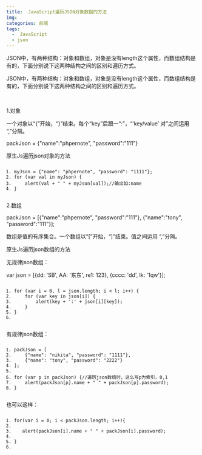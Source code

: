 ```yaml
---
title:  JavaScript遍历JSON对象数据的方法
img: 
categories: 前端
tags:
  -  JavaScript
  - json
---
```

JSON中，有两种结构：对象和数组，对象是没有length这个属性，而数组结构是有的，下面分别说下这两种结构之间的区别和遍历方式。
<div class="htmledit_views" id="content_views">
                
<p>JSON中，有两种结构：对象和数组，对象是没有length这个属性，而数组结构是有的，下面分别说下这两种结构之间的区别和遍历方式。</p>
<p>&nbsp;</p>
<p>1.对象</p>
<p>一个对象以“{”开始，“}”结束。每个“key”后跟一“:”，“‘key/value’ 对”之间运用 “,”分隔。</p>
<p>packJson = {"name":"phpernote", "password":"111"}</p>
<p>原生Js遍历json对象的方法</p>
<p></p>
<pre onclick="hljs.signin(event)"><code class="language-javascript hljs"><ol class="hljs-ln"><li><div class="hljs-ln-numbers"><div class="hljs-ln-line hljs-ln-n" data-line-number="1"></div></div><div class="hljs-ln-code"><div class="hljs-ln-line">myJson = {<span class="hljs-string">"name"</span>: <span class="hljs-string">"phpernote"</span>, <span class="hljs-string">"password"</span>: <span class="hljs-string">"1111"</span>};</div></div></li><li><div class="hljs-ln-numbers"><div class="hljs-ln-line hljs-ln-n" data-line-number="2"></div></div><div class="hljs-ln-code"><div class="hljs-ln-line"><span class="hljs-keyword">for</span> (<span class="hljs-keyword">var</span> val <span class="hljs-keyword">in</span> myJson) {</div></div></li><li><div class="hljs-ln-numbers"><div class="hljs-ln-line hljs-ln-n" data-line-number="3"></div></div><div class="hljs-ln-code"><div class="hljs-ln-line">    alert(val + <span class="hljs-string">" "</span> + myJson[val]);<span class="hljs-comment">//输出如:name </span></div></div></li><li><div class="hljs-ln-numbers"><div class="hljs-ln-line hljs-ln-n" data-line-number="4"></div></div><div class="hljs-ln-code"><div class="hljs-ln-line">}</div></div></li></ol></code><div class="hljs-button signin" data-title="登录后复制"></div></pre>
<p>2.数组</p>
<p>packJson = [{"name":"phpernote", "password":"111"}, {"name":"tony", "password":"111"}];</p>
<p>数组是值的有序集合。一个数组以“[”开始，“]”结束。值之间运用 “,”分隔。</p>
<p>原生Js遍历json数组的方法</p>
<p>无规律json数组：</p>
<p>var json = [{dd: 'SB', AA: '东东', re1: 123}, {cccc: 'dd', lk: '1qw'}];</p>
<pre onclick="hljs.signin(event)"><code class="language-javascript hljs"><ol class="hljs-ln"><li><div class="hljs-ln-numbers"><div class="hljs-ln-line hljs-ln-n" data-line-number="1"></div></div><div class="hljs-ln-code"><div class="hljs-ln-line"><span class="hljs-keyword">for</span> (<span class="hljs-keyword">var</span> i = <span class="hljs-number">0</span>, l = json.length; i &lt; l; i++) {</div></div></li><li><div class="hljs-ln-numbers"><div class="hljs-ln-line hljs-ln-n" data-line-number="2"></div></div><div class="hljs-ln-code"><div class="hljs-ln-line">    <span class="hljs-keyword">for</span> (<span class="hljs-keyword">var</span> key <span class="hljs-keyword">in</span> json[i]) {</div></div></li><li><div class="hljs-ln-numbers"><div class="hljs-ln-line hljs-ln-n" data-line-number="3"></div></div><div class="hljs-ln-code"><div class="hljs-ln-line">        alert(key + <span class="hljs-string">':'</span> + json[i][key]);</div></div></li><li><div class="hljs-ln-numbers"><div class="hljs-ln-line hljs-ln-n" data-line-number="4"></div></div><div class="hljs-ln-code"><div class="hljs-ln-line">    }</div></div></li><li><div class="hljs-ln-numbers"><div class="hljs-ln-line hljs-ln-n" data-line-number="5"></div></div><div class="hljs-ln-code"><div class="hljs-ln-line">}</div></div></li><li><div class="hljs-ln-numbers"><div class="hljs-ln-line hljs-ln-n" data-line-number="6"></div></div><div class="hljs-ln-code"><div class="hljs-ln-line"> </div></div></li></ol></code><div class="hljs-button signin" data-title="登录后复制"></div></pre>
有规律json数组：<br><pre onclick="hljs.signin(event)"><code class="language-javascript hljs"><ol class="hljs-ln"><li><div class="hljs-ln-numbers"><div class="hljs-ln-line hljs-ln-n" data-line-number="1"></div></div><div class="hljs-ln-code"><div class="hljs-ln-line">packJson = [</div></div></li><li><div class="hljs-ln-numbers"><div class="hljs-ln-line hljs-ln-n" data-line-number="2"></div></div><div class="hljs-ln-code"><div class="hljs-ln-line">    {<span class="hljs-string">"name"</span>: <span class="hljs-string">"nikita"</span>, <span class="hljs-string">"password"</span>: <span class="hljs-string">"1111"</span>},</div></div></li><li><div class="hljs-ln-numbers"><div class="hljs-ln-line hljs-ln-n" data-line-number="3"></div></div><div class="hljs-ln-code"><div class="hljs-ln-line">    {<span class="hljs-string">"name"</span>: <span class="hljs-string">"tony"</span>, <span class="hljs-string">"password"</span>: <span class="hljs-string">"2222"</span>}</div></div></li><li><div class="hljs-ln-numbers"><div class="hljs-ln-line hljs-ln-n" data-line-number="4"></div></div><div class="hljs-ln-code"><div class="hljs-ln-line">];</div></div></li><li><div class="hljs-ln-numbers"><div class="hljs-ln-line hljs-ln-n" data-line-number="5"></div></div><div class="hljs-ln-code"><div class="hljs-ln-line"> </div></div></li><li><div class="hljs-ln-numbers"><div class="hljs-ln-line hljs-ln-n" data-line-number="6"></div></div><div class="hljs-ln-code"><div class="hljs-ln-line"><span class="hljs-keyword">for</span> (<span class="hljs-keyword">var</span> p <span class="hljs-keyword">in</span> packJson) {<span class="hljs-comment">//遍历json数组时，这么写p为索引，0,1</span></div></div></li><li><div class="hljs-ln-numbers"><div class="hljs-ln-line hljs-ln-n" data-line-number="7"></div></div><div class="hljs-ln-code"><div class="hljs-ln-line">    alert(packJson[p].name + <span class="hljs-string">" "</span> + packJson[p].password);</div></div></li><li><div class="hljs-ln-numbers"><div class="hljs-ln-line hljs-ln-n" data-line-number="8"></div></div><div class="hljs-ln-code"><div class="hljs-ln-line">}</div></div></li></ol></code><div class="hljs-button signin" data-title="登录后复制"></div></pre>
也可以这样：
<p></p>
<pre onclick="hljs.signin(event)"><code class="language-javascript hljs"><ol class="hljs-ln"><li><div class="hljs-ln-numbers"><div class="hljs-ln-line hljs-ln-n" data-line-number="1"></div></div><div class="hljs-ln-code"><div class="hljs-ln-line"><span class="hljs-keyword">for</span>(<span class="hljs-keyword">var</span> i = <span class="hljs-number">0</span>; i &lt; packJson.length; i++){</div></div></li><li><div class="hljs-ln-numbers"><div class="hljs-ln-line hljs-ln-n" data-line-number="2"></div></div><div class="hljs-ln-code"><div class="hljs-ln-line"> </div></div></li><li><div class="hljs-ln-numbers"><div class="hljs-ln-line hljs-ln-n" data-line-number="3"></div></div><div class="hljs-ln-code"><div class="hljs-ln-line">   alert(packJson[i].name + <span class="hljs-string">" "</span> + packJson[i].password);</div></div></li><li><div class="hljs-ln-numbers"><div class="hljs-ln-line hljs-ln-n" data-line-number="4"></div></div><div class="hljs-ln-code"><div class="hljs-ln-line"> </div></div></li><li><div class="hljs-ln-numbers"><div class="hljs-ln-line hljs-ln-n" data-line-number="5"></div></div><div class="hljs-ln-code"><div class="hljs-ln-line">}</div></div></li><li><div class="hljs-ln-numbers"><div class="hljs-ln-line hljs-ln-n" data-line-number="6"></div></div><div class="hljs-ln-code"><div class="hljs-ln-line"> </div></div></li></ol></code><div class="hljs-button signin" data-title="登录后复制"></div></pre></div>


